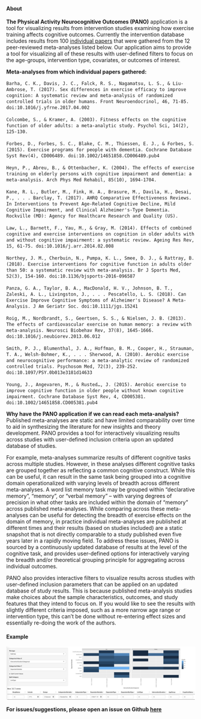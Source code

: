 #### **About**

**The Physical Activity Neurocognitive Outcomes (PANO)** application is a tool for visualizing results from intervention studies examining how exercise training affects cognitive outcomes. Currently the intervention database includes results from 100 [individual papers](https://vosslab.shinyapps.io/intervention-outcomes/) that were gathered from the 12 peer-reviewed meta-analyses listed below. Our application aims to provide a tool for visualizing all of these results with user-defined filters to focus on the age-groups, intervention type, covariates, or outcomes of interest.

**Meta-analyses from which individual papers gathered:**

```
Barha, C. K., Davis, J. C., Falck, R. S., Nagamatsu, L. S., & Liu-Ambrose, T. (2017). Sex differences in exercise efficacy to improve cognition: A systematic review and meta-analysis of randomized controlled trials in older humans. Front Neuroendocrinol, 46, 71-85. doi:10.1016/j.yfrne.2017.04.002

Colcombe, S., & Kramer, A. (2003). Fitness effects on the cognitive function of older adults: a meta-analytic study. Psychol Sci, 14(2), 125-130. 

Forbes, D., Forbes, S. C., Blake, C. M., Thiessen, E. J., & Forbes, S. (2015). Exercise programs for people with dementia. Cochrane Database Syst Rev(4), CD006489. doi:10.1002/14651858.CD006489.pub4

Heyn, P., Abreu, B., & Ottenbacher, K. (2004). The effects of exercise training on elderly persons with cognitive impairment and dementia: a meta-analysis. Arch Phys Med Rehabil, 85(10), 1694-1704.

Kane, R. L., Butler, M., Fink, H. A., Brasure, M., Davila, H., Desai, P., . . . Barclay, T. (2017). AHRQ Comparative Effectiveness Reviews. In Interventions to Prevent Age-Related Cognitive Decline, Mild Cognitive Impairment, and Clinical Alzheimer's-Type Dementia. Rockville (MD): Agency for Healthcare Research and Quality (US).

Law, L., Barnett, F., Yau, M., & Gray, M. (2014). Effects of combined cognitive and exercise interventions on cognition in older adults with and without cognitive impairment: a systematic review. Ageing Res Rev, 15, 61-75. doi:10.1016/j.arr.2014.02.008

Northey, J. M., Cherbuin, N., Pumpa, K. L., Smee, D. J., & Rattray, B. (2018). Exercise interventions for cognitive function in adults older than 50: a systematic review with meta-analysis. Br J Sports Med, 52(3), 154-160. doi:10.1136/bjsports-2016-096587

Panza, G. A., Taylor, B. A., MacDonald, H. V., Johnson, B. T., Zaleski, A. L., Livingston, J., . . . Pescatello, L. S. (2018). Can Exercise Improve Cognitive Symptoms of Alzheimer's Disease? A Meta-Analysis. J Am Geriatr Soc. doi:10.1111/jgs.15241

Roig, M., Nordbrandt, S., Geertsen, S. S., & Nielsen, J. B. (2013). The effects of cardiovascular exercise on human memory: a review with meta-analysis. Neurosci Biobehav Rev, 37(8), 1645-1666. doi:10.1016/j.neubiorev.2013.06.012

Smith, P. J., Blumenthal, J. A., Hoffman, B. M., Cooper, H., Strauman, T. A., Welsh-Bohmer, K., . . . Sherwood, A. (2010). Aerobic exercise and neurocognitive performance: a meta-analytic review of randomized controlled trials. Psychosom Med, 72(3), 239-252. doi:10.1097/PSY.0b013e3181d14633

Young, J., Angevaren, M., & Rusted…, J. (2015). Aerobic exercise to improve cognitive function in older people without known cognitive impairment. Cochrane Database Syst Rev, 4, CD005381. doi:10.1002/14651858.CD005381.pub4
```


**Why have the PANO application if we can read each meta-analysis?** Published meta-analyses are static and have limited comparability over time to aid in synthesizing the literature for new insights and theory development. PANO provides a tool for interactively visualizing results across studies with user-defined inclusion criteria upon an updated database of studies. 

For example, meta-analyses summarize results of different cognitive tasks across multiple studies. However, in these analyses different cognitive tasks are grouped together as reflecting a common cognitive construct. While this can be useful, it can result in the same task being grouped into a cognitive domain operationalized with varying levels of breadth across different meta-analyses. A word list memory task may be grouped within “declarative memory”, “memory”, or “verbal memory” – with varying degrees of precision in what other tasks are included within the domain of “memory” across published meta-analyses. While comparing across these meta-analyses can be useful for detecting the breadth of exercise effects on the domain of memory, in practice individual meta-analyses are published at different times and their results (based on studies included) are a static snapshot that is not directly comparable to a study published even five years later in a rapidly moving field. To address these issues, PANO is sourced by a continuously updated database of results at the level of the cognitive task, and provides user-defined options for interactively varying the breadth and/or theoretical grouping principle for aggregating across individual outcomes. 

PANO also provides interactive filters to visualize results across studies with user-defined inclusion parameters that can be applied on an updated database of study results. This is because published meta-analysis studies make choices about the sample characteristics, outcomes, and study features that they intend to focus on. If you would like to see the results with slightly different criteria imposed, such as a more narrow age range or intervention type, this can’t be done without re-entering effect sizes and essentially re-doing the work of the authors.


#### **Example**
![](example.jpg)


**For issues/suggestions, please open an issue on Github [here](https://github.com/zkhan12/intervention-outcomes/issues)**